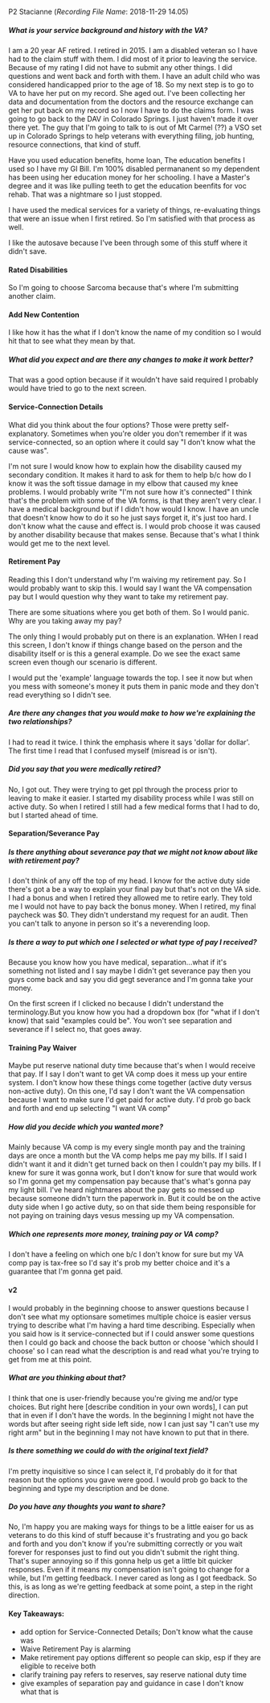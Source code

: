 P2
Stacianne (_Recording File Name_: 2018-11-29 14.05)

##### What is your service background and history with the VA?
I am a 20 year AF retired. I retired in 2015. I am a disabled veteran so I have had to the claim stuff with them. I did most of it prior to leaving the service. Because of my rating I did not have to submit any other things. I did questions and went back and forth with them. I have an adult child who was considered handicapped prior to the age of 18. So my next step is to go to VA to have her put on my record. She aged out. I've been collecting her data and documentation from the doctors and the resource exchange can get her put back on my record so I now I have to do the claims form. I was going to go back to the DAV in Colorado Springs. I just haven't made it over there yet. The guy that I'm going to talk to is out of Mt Carmel (??) a VSO set up in Colorado Springs to help veterans with everything filing, job hunting, resource connections, that kind of stuff.

Have you used education benefits, home loan, 
The education benefits I used so I have my GI Bill. I'm 100% disabled permananent so my dependent has been using her education money for her schooling. I have a Master's degree and it was like pulling teeth to get the education beenfits for voc rehab. That was a nightmare so I just stopped.

I have used the medical services for a variety of things, re-evaluating things that were an issue when I first retired. So I'm satisfied with that process as well.

I like the autosave because I've been through some of this stuff where it didn't save.

#### Rated Disabilities
So I'm going to choose Sarcoma because that's where I'm submitting another claim.

#### Add New Contention
I like how it has the what if I don't know the name of my condition so I would hit that to see what they mean by that.

##### What did you expect and are there any changes to make it work better?
That was a good option because if it wouldn't have said required I probably would have tried to go to the next screen. 

#### Service-Connection Details
What did you think about the four options?
Those were pretty self-explanatory. Sometimes when you're older you don't remember if it was service-connected, so an option where it could say "I don't know what the cause was".

I'm not sure I would know how to explain how the disability caused my secondary condition. It makes it hard to ask for them to help b/c how do I know it was the soft tissue damage in my elbow that caused my knee problems. I would probably write "I'm not sure how it's connected" I think that's the problem with some of the VA forms, is that they aren't very clear. I have a medical background but if I didn't how would I know. I have an uncle that doesn't know how to do it so he just says forget it, it's just too hard. I don't know what the cause and effect is. I would prob choose it was caused by another disability because that makes sense.  Because that's what I think would get me to the next level.


#### Retirement Pay
Reading this I don't understand why I'm waiving my retirement pay. So I would probably want to skip this. I would say I want the VA compensation pay but I would question why they want to take my retirement pay.

There are some situations where you get both of them. So I would panic. Why are you taking away my pay?

The only thing I would probably put on there is an explanation. WHen I read this screen, I don't know if things change based on the person and the disability itself or is this a general example. Do we see the exact same screen even though our scenario is different.

I would put the 'example' language towards the top. I see it now but when you mess with someone's money it puts them in panic mode and they don't read everything so I didn't see.

##### Are there any changes that you would make to how we're explaining the two relationships?
I had to read it twice. I think the emphasis where it says 'dollar for dollar'. The first time I read that I confused myself (misread is or isn't).

##### Did you say that you were medically retired?
No, I got out. They were trying to get ppl through the process prior to leaving to make it easier. I started my disability process while I was still on active duty. So when I retired I still had a few medical forms that I had to do, but I started ahead of time.

#### Separation/Severance Pay
##### Is there anything about severance pay that we might not know about like with retirement pay?
I don't think of any off the top of my head. I know for the active duty side there's got a be a way to explain your final pay but that's not on the VA side. I had a bonus and when I retired they allowed me to retire early. They told me I would not have to pay back the bonus money. When I retired, my final paycheck was $0. They didn't understand my request for an audit. Then you can't talk to anyone in person so it's a neverending loop.

##### Is there a way to put which one I selected or what type of pay I received? 
Because you know how you have medical, separation...what if it's something not listed and I say maybe I didn't get severance pay then you guys come back and say you did gegt severance and I'm gonna take your money.

On the first screen if I clicked no because I didn't understand the terminology.But you know how you had a dropdown box (for "what if I don't know) that said "examples could be". You won't see separation and severance if I select no, that goes away.


#### Training Pay Waiver
Maybe put reserve national duty time because that's when I would receive that pay.
If I say I don't want to get VA comp does it mess up your entire system. I don't know how these things come together (active duty versus non-active duty). On this one, I'd say I don't want the VA compensation because I want to make sure I'd get paid for active duty. I'd prob go back and forth and end up selecting "I want VA comp"

##### How did you decide which you wanted more?
Mainly because VA comp is my every single month pay and the training days are once a month but the VA comp helps me pay my bills. If I said I didn't want it and it didn't get turned back on then I couldn't pay my bills. 
If I knew for sure it was gonna work, but I don't know for sure that would work so I'm gonna get my compensation pay because that's what's gonna pay my light bill. I've heard nightmares about the pay gets so messed up because someone didn't turn the paperwork in. But it could be on the active duty side when I go active duty, so on that side them being responsible for not paying on training days vesus messing up my VA compensation. 

##### Which one represents more money, training pay or VA comp?
I don't have a feeling on which one b/c I don't know for sure but my VA comp pay is tax-free so I'd say it's prob my better choice and it's a guarantee that I'm gonna get paid.

#### v2
I would probably in the beginning choose to answer questions because I don't see what my optionsare sometimes multiple choice is easier versus trying to describe what I'm having a hard time describing. Especially when you said how is it service-connected but if I could answer some questions then I could go back and choose the back button or choose 'which should I choose' so I can read what the description is and read what you're trying to get from me at this point.

##### What are you thinking about that?
I think that one is user-friendly because you're giving me and/or type choices. But right here [describe condition in your own words], I can put that in even if I don't have the words. In the beginning I might not have the words but after seeing right side left side, now I can just say "I can't use my right arm" but in the beginning I may not have known to put that in there. 

##### Is there something we could do with the original text field?
I'm pretty inquisitive so since I can select it, I'd probably do it for that reason but the options you gave were good. I would prob go back to the beginning and type my description and be done. 

##### Do you have any thoughts you want to share?
No, I'm happy you are making ways for things to be a little eaiser for us as veterans to do this kind of stuff because it's frustrating and you go back and forth and you don't know if you're submitting correctly or you wait forever for responses just to find out you didn't submit the right thing. That's super annoying so if this gonna help us get a little bit quicker responses. Even if it means my compensation isn't going to change for a while, but I'm getting feedback. I never cared as long as I got feedback. So this, is as long as we're getting feedback at some point, a step in the right direction.


#### Key Takeaways:
- add option for Service-Connected Details; Don't know what the cause was
- Waive Retirement Pay is alarming
- Make retirement pay options different so people can skip, esp if they are eligible to receive both
- clarify training pay refers to reserves, say reserve national duty time
- give examples of separation pay and guidance in case I don't know what that is
